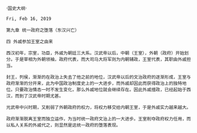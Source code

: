 ·`国史大纲`·

`Fri, Feb 16, 2019`

`第九章 统一政府之堕落（东汉兴亡）`

`四 外戚参加王室之由来`

`西汉初年，宗室，功臣，外戚为朝廷三大系。汉武帝以后，中朝（王室），外朝（政府）开始划分。于是宰相为外朝领袖，政府代表，而大司马大将军则为内朝辅政，王室代表，其职由外戚担当。`

`封王，列侯，渐渐的在政治上失去了他之前的地位，汉武帝以后的文治政府的逐渐形成，王室与政府渐渐的分开来，此为中国政治制度史上的一大进步，而外戚却因此而获得政治上的独特地位。只要政治情态一时不发生变化，那么外戚地位就会继续存在。因此外戚擅政，已经起始于西汉，而到了汉武帝时期尤甚。`

`光武帝中兴时期，又削弱了外朝政府的权力，将权力移交给内朝王室，于是外戚实力越来越大。`

`政府渐渐脱离王室而独立运作，为当时统一政府文治上的一大进步。王室削夺政府权力任用，而以私人关系的外戚代之，则显然是这统一政府的堕落表现。`

